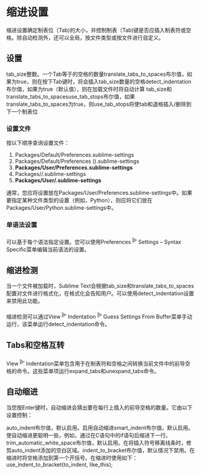 # 缩进设置

缩进设置确定制表位（Tab)的大小，并控制制表（Tab)键是否应插入制表符或空格。除自动检测外，还可以全局，按文件类型或按文件进行自定义。

## 设置

tab_size整数。一个Tab等于的空格的数量translate_tabs_to_spaces布尔值，如果为true，则在按下Tab键时，将会插入tab_size数量的空格detect_indentation布尔值，如果为true（默认值），则在加载文件时将自动计算 tab_size和translate_tabs_to_spacesuse_tab_stops布尔值，如果translate_tabs_to_spaces为true，则use_tab_stops将使tab和退格插入/删除到下一个制表位

### 设置文件

按以下顺序查询设置文件：

1.  Packages/Default/Preferences.sublime-settings
2.  Packages/Default/Preferences ().sublime-settings
3.  **Packages/User/Preferences.sublime-settings**
4.  Packages//.sublime-settings
5.  **Packages/User/.sublime-settings**

通常，您应将设置放在Packages/User/Preferences.sublime-settings中。如果要指定某种文件类型的设置（例如，Python），则应将它们放在Packages/User/Python.sublime-settings中。

### 单语法设置

可以基于每个语法指定设置。您可以使用Preferences![▶](images/right.svg)Settings – Syntax Specific菜单编辑当前语法的设置。

## 缩进检测

当一个文件被加载时，Sublime Text会根据tab\_size和translate\_tabs\_to\_spaces配置对文件进行格式化，在格式化会告知用户。可以使用detect\_indentation设置来禁用此功能。

缩进检测可以通过View![▶](images/right.svg)Indentation![▶](images/right.svg)Guess Settings From Buffer菜单手动运行，该菜单运行detect\_indentation命令。

## Tabs和空格互转

View![▶](images/right.svg)Indentation菜单包含用于在制表符和空格之间转换当前文件中的前导空格的命令。这些菜单项运行expand\_tabs和unexpand\_tabs命令。

## 自动缩进

当您按Enter键时，自动缩进会猜出要在每行上插入的前导空格的数量。它由以下设置控制：

auto_indent布尔值，默认启用。启用自动缩进smart_indent布尔值，默认启用。使自动缩进更聪明一些，例如，通过在C语句中的if语句后缩进下一行。trim_automatic_white_space布尔值，默认启用。在将插入符号移离线条时，修剪auto_indent添加的空白区域。indent_to_bracket布尔值，默认情况下禁用。在缩进时将空格添加到第一个开括号。在缩进时使用如下：use_indent_to_bracket(to_indent,
                      like_this);